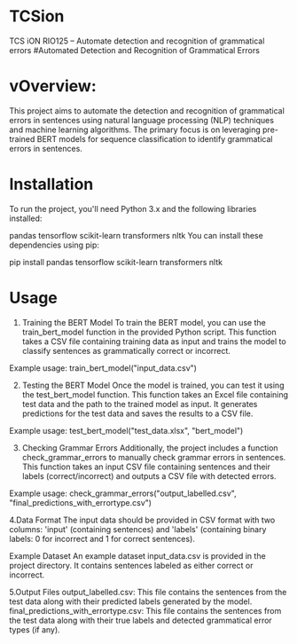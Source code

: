 # TCSion
TCS iON RIO125 – Automate detection and recognition of grammatical errors
#Automated Detection and Recognition of Grammatical Errors


# vOverview:

This project aims to automate the detection and recognition of grammatical errors in sentences using natural language processing (NLP) techniques and machine learning algorithms. The primary focus is on leveraging pre-trained BERT models for sequence classification to identify grammatical errors in sentences.

# Installation
To run the project, you'll need Python 3.x and the following libraries installed:

pandas
tensorflow
scikit-learn
transformers
nltk
You can install these dependencies using pip:

pip install pandas tensorflow scikit-learn transformers nltk


# Usage
1. Training the BERT Model
To train the BERT model, you can use the train_bert_model function in the provided Python script. This function takes a CSV file containing training data as input and trains the model to classify sentences as grammatically correct or incorrect.

Example usage:
train_bert_model("input_data.csv")

2. Testing the BERT Model
Once the model is trained, you can test it using the test_bert_model function. This function takes an Excel file containing test data and the path to the trained model as input. It generates predictions for the test data and saves the results to a CSV file.

Example usage:
test_bert_model("test_data.xlsx", "bert_model")

3. Checking Grammar Errors
Additionally, the project includes a function check_grammar_errors to manually check grammar errors in sentences. This function takes an input CSV file containing sentences and their labels (correct/incorrect) and outputs a CSV file with detected errors.

Example usage:
check_grammar_errors("output_labelled.csv", "final_predictions_with_errortype.csv")

4.Data Format
The input data should be provided in CSV format with two columns: 'input' (containing sentences) and 'labels' 
(containing binary labels: 0 for incorrect and 1 for correct sentences).

Example Dataset
An example dataset input_data.csv is provided in the project directory. It contains sentences labeled as either correct or incorrect.

5.Output Files
output_labelled.csv: This file contains the sentences from the test data along with their predicted labels generated by the model.
final_predictions_with_errortype.csv: This file contains the sentences from the test data along with their true labels and detected grammatical error types (if any).

